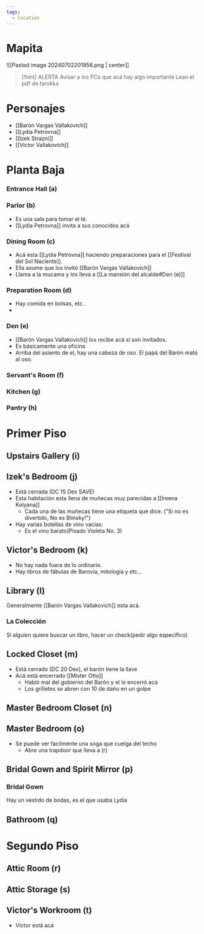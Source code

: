 ```yaml
---
tags:
  - location
---
```

# Mapita
![[Pasted image 20240702201956.png | center]]

>[!hint]  ALERTA
>Avisar a los PCs que acá hay algo importante
>Lean el pdf de tarokka

# Personajes
- [[Barón Vargas Vallakovich]]
- [[Lydia Petrovna]]
- [[Izek Strazni]]
- [[Victor Vallakovich]]

# Planta Baja
### Entrance Hall (a)

### Parlor (b)
- Es una sala para tomar el té.
- [[Lydia Petrovna]] invita a sus conocidos acá
### Dining Room (c)
- Acá esta [[Lydia Petrovna]] haciendo preparaciones para el [[Festival del Sol Naciente]].
- Ella asume que los invitó [[Barón Vargas Vallakovich]]
- Llama a la mucama y los lleva a [[La mansión del alcalde#Den (e)]]
### Preparation Room (d)
- Hay comida en bolsas, etc..
- 
### Den (e)
- [[Barón Vargas Vallakovich]] los recibe acá si son invitados.
- Es básicamente una oficina
- Arriba del asiento de el, hay una cabeza de oso. El papá del Barón mató al oso.
### Servant's Room (f)

### Kitchen (g)

### Pantry (h)

# Primer Piso

## Upstairs Gallery (i)

## Izek's Bedroom (j)
- Está cerrada (DC 15 Dex SAVE)
- Esta habitación esta llena de muñecas muy parecidas a [[Ireena Kolyana]]
	- Cada una de las muñecas tiene una etiqueta que dice: ("Si no es divertido, No es Blinsky!")
- Hay varias botellas de vino vacías:
	- Es el vino barato(Pisado Violeta No. 3)
## Victor's Bedroom (k)
- No hay nada fuera de lo ordinario.
- Hay libros de fábulas de Barovia, mitología y etc...

## Library (l)
Generalmente [[Barón Vargas Vallakovich]] esta acá.

### La Colección
Si alguien quiere buscar un libro, hacer un check(pedir algo específico)


## Locked Closet (m)
- Está cerrado (DC 20 Dex), el barón tiene la llave
- Acá está encerrado [[Mister Otto]]
	- Habló mal del gobierno del Barón y el lo encerró acá
	- Los grilletes se abren con 10 de daño en un golpe
## Master Bedroom Closet (n)

## Master Bedroom (o)
- Se puede ver facilmente una soga que cuelga del techo
	- Abre una trapdoor que lleva a (r)
## Bridal Gown and Spirit Mirror (p)
### Bridal Gown
Hay un vestido de bodas, es el que usaba Lydia
## Bathroom (q)

# Segundo Piso

## Attic Room (r)




## Attic Storage (s)

## Victor's Workroom (t)
- Victor está acá   